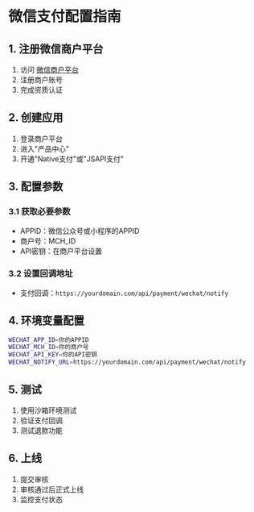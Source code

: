 # 微信支付配置指南

## 1. 注册微信商户平台

1. 访问 [微信商户平台](https://pay.weixin.qq.com/)
2. 注册商户账号
3. 完成资质认证

## 2. 创建应用

1. 登录商户平台
2. 进入"产品中心"
3. 开通"Native支付"或"JSAPI支付"

## 3. 配置参数

### 3.1 获取必要参数
- APPID：微信公众号或小程序的APPID
- 商户号：MCH_ID
- API密钥：在商户平台设置

### 3.2 设置回调地址
- 支付回调：`https://yourdomain.com/api/payment/wechat/notify`

## 4. 环境变量配置

```bash
WECHAT_APP_ID=你的APPID
WECHAT_MCH_ID=你的商户号
WECHAT_API_KEY=你的API密钥
WECHAT_NOTIFY_URL=https://yourdomain.com/api/payment/wechat/notify
```

## 5. 测试

1. 使用沙箱环境测试
2. 验证支付回调
3. 测试退款功能

## 6. 上线

1. 提交审核
2. 审核通过后正式上线
3. 监控支付状态
